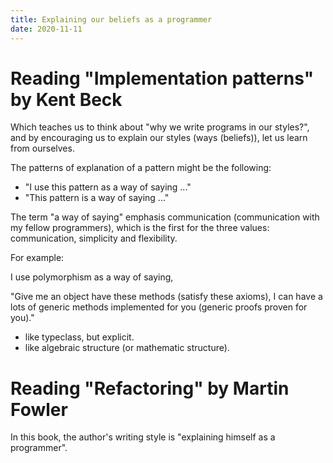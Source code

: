 ```yaml
---
title: Explaining our beliefs as a programmer
date: 2020-11-11
---
```


# Reading "Implementation patterns" by Kent Beck

Which teaches us to think about "why we write programs in our styles?",
and by encouraging us to explain our styles (ways (beliefs)), let us learn from ourselves.

The patterns of explanation of a pattern might be the following:

- "I use this pattern as a way of saying ..."
- "This pattern is a way of saying ..."

The term "a way of saying" emphasis communication (communication with my fellow programmers),
which is the first for the three values: communication, simplicity and flexibility.

For example:

I use polymorphism as a way of saying,

"Give me an object have these methods (satisfy these axioms),
I can have a lots of generic methods implemented for you (generic proofs proven for you)."

- like typeclass, but explicit.
- like algebraic structure (or mathematic structure).

# Reading "Refactoring" by Martin Fowler

In this book, the author's writing style is "explaining himself as a programmer".
